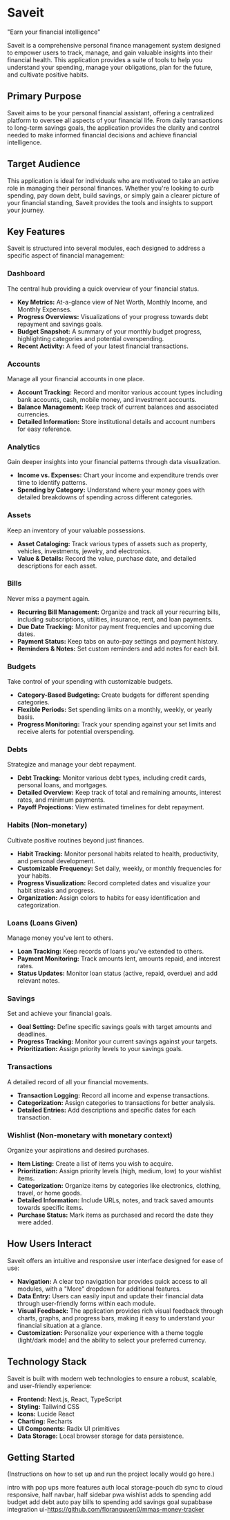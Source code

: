 # Saveit

"Earn your financial intelligence"

Saveit is a comprehensive personal finance management system designed to empower users to track, manage, and gain valuable insights into their financial health. This application provides a suite of tools to help you understand your spending, manage your obligations, plan for the future, and cultivate positive habits.

## Primary Purpose

Saveit aims to be your personal financial assistant, offering a centralized platform to oversee all aspects of your financial life. From daily transactions to long-term savings goals, the application provides the clarity and control needed to make informed financial decisions and achieve financial intelligence.

## Target Audience

This application is ideal for individuals who are motivated to take an active role in managing their personal finances. Whether you're looking to curb spending, pay down debt, build savings, or simply gain a clearer picture of your financial standing, Saveit provides the tools and insights to support your journey.

## Key Features

Saveit is structured into several modules, each designed to address a specific aspect of financial management:

### Dashboard
The central hub providing a quick overview of your financial status.
*   **Key Metrics:** At-a-glance view of Net Worth, Monthly Income, and Monthly Expenses.
*   **Progress Overviews:** Visualizations of your progress towards debt repayment and savings goals.
*   **Budget Snapshot:** A summary of your monthly budget progress, highlighting categories and potential overspending.
*   **Recent Activity:** A feed of your latest financial transactions.

### Accounts
Manage all your financial accounts in one place.
*   **Account Tracking:** Record and monitor various account types including bank accounts, cash, mobile money, and investment accounts.
*   **Balance Management:** Keep track of current balances and associated currencies.
*   **Detailed Information:** Store institutional details and account numbers for easy reference.

### Analytics
Gain deeper insights into your financial patterns through data visualization.
*   **Income vs. Expenses:** Chart your income and expenditure trends over time to identify patterns.
*   **Spending by Category:** Understand where your money goes with detailed breakdowns of spending across different categories.

### Assets
Keep an inventory of your valuable possessions.
*   **Asset Cataloging:** Track various types of assets such as property, vehicles, investments, jewelry, and electronics.
*   **Value & Details:** Record the value, purchase date, and detailed descriptions for each asset.

### Bills
Never miss a payment again.
*   **Recurring Bill Management:** Organize and track all your recurring bills, including subscriptions, utilities, insurance, rent, and loan payments.
*   **Due Date Tracking:** Monitor payment frequencies and upcoming due dates.
*   **Payment Status:** Keep tabs on auto-pay settings and payment history.
*   **Reminders & Notes:** Set custom reminders and add notes for each bill.

### Budgets
Take control of your spending with customizable budgets.
*   **Category-Based Budgeting:** Create budgets for different spending categories.
*   **Flexible Periods:** Set spending limits on a monthly, weekly, or yearly basis.
*   **Progress Monitoring:** Track your spending against your set limits and receive alerts for potential overspending.

### Debts
Strategize and manage your debt repayment.
*   **Debt Tracking:** Monitor various debt types, including credit cards, personal loans, and mortgages.
*   **Detailed Overview:** Keep track of total and remaining amounts, interest rates, and minimum payments.
*   **Payoff Projections:** View estimated timelines for debt repayment.

### Habits (Non-monetary)
Cultivate positive routines beyond just finances.
*   **Habit Tracking:** Monitor personal habits related to health, productivity, and personal development.
*   **Customizable Frequency:** Set daily, weekly, or monthly frequencies for your habits.
*   **Progress Visualization:** Record completed dates and visualize your habit streaks and progress.
*   **Organization:** Assign colors to habits for easy identification and categorization.

### Loans (Loans Given)
Manage money you've lent to others.
*   **Loan Tracking:** Keep records of loans you've extended to others.
*   **Payment Monitoring:** Track amounts lent, amounts repaid, and interest rates.
*   **Status Updates:** Monitor loan status (active, repaid, overdue) and add relevant notes.

### Savings
Set and achieve your financial goals.
*   **Goal Setting:** Define specific savings goals with target amounts and deadlines.
*   **Progress Tracking:** Monitor your current savings against your targets.
*   **Prioritization:** Assign priority levels to your savings goals.

### Transactions
A detailed record of all your financial movements.
*   **Transaction Logging:** Record all income and expense transactions.
*   **Categorization:** Assign categories to transactions for better analysis.
*   **Detailed Entries:** Add descriptions and specific dates for each transaction.

### Wishlist (Non-monetary with monetary context)
Organize your aspirations and desired purchases.
*   **Item Listing:** Create a list of items you wish to acquire.
*   **Prioritization:** Assign priority levels (high, medium, low) to your wishlist items.
*   **Categorization:** Organize items by categories like electronics, clothing, travel, or home goods.
*   **Detailed Information:** Include URLs, notes, and track saved amounts towards specific items.
*   **Purchase Status:** Mark items as purchased and record the date they were added.

## How Users Interact

Saveit offers an intuitive and responsive user interface designed for ease of use:

*   **Navigation:** A clear top navigation bar provides quick access to all modules, with a "More" dropdown for additional features.
*   **Data Entry:** Users can easily input and update their financial data through user-friendly forms within each module.
*   **Visual Feedback:** The application provides rich visual feedback through charts, graphs, and progress bars, making it easy to understand your financial situation at a glance.
*   **Customization:** Personalize your experience with a theme toggle (light/dark mode) and the ability to select your preferred currency.

## Technology Stack

Saveit is built with modern web technologies to ensure a robust, scalable, and user-friendly experience:

*   **Frontend:** Next.js, React, TypeScript
*   **Styling:** Tailwind CSS
*   **Icons:** Lucide React
*   **Charting:** Recharts
*   **UI Components:** Radix UI primitives
*   **Data Storage:** Local browser storage for data persistence.

## Getting Started

(Instructions on how to set up and run the project locally would go here.)

intro with pop ups
more features
auth
local storage-pouch db sync to cloud
responsive, half navbar, half sidebar
pwa
wishlist adds to spending
add budget
add debt
auto pay bills to spending
add savings goal
supabbase integration
ui-https://github.com/floranguyen0/mmas-money-tracker
